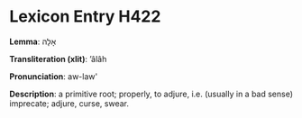 # Lexicon Entry H422

**Lemma**: אָלָה

**Transliteration (xlit)**: ʼâlâh

**Pronunciation**: aw-law'

**Description**:
a primitive root; properly, to adjure, i.e. (usually in a bad sense) imprecate; adjure, curse, swear.
